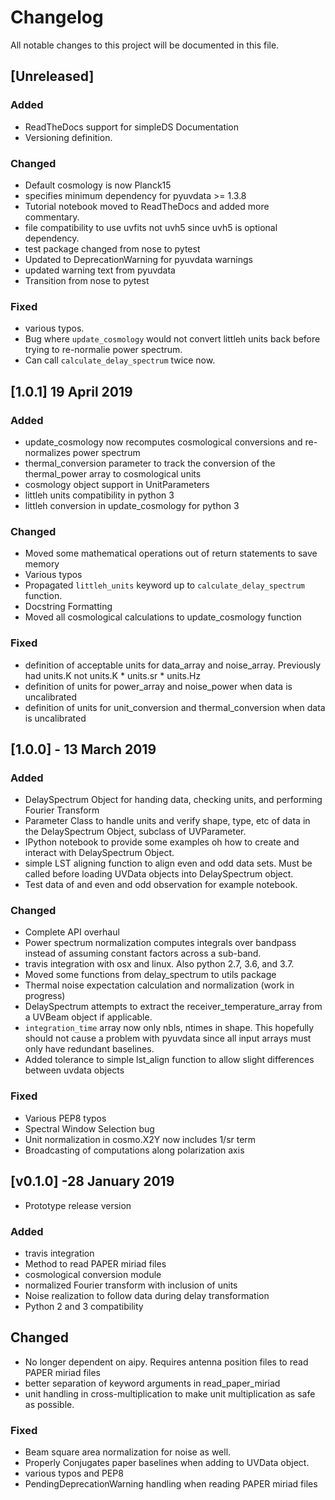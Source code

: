 # Changelog
All notable changes to this project will be documented in this file.

## [Unreleased]
### Added
- ReadTheDocs support for simpleDS Documentation
- Versioning definition.
### Changed
- Default cosmology is now Planck15
- specifies minimum dependency for pyuvdata >= 1.3.8
- Tutorial notebook moved to ReadTheDocs and added more commentary.
- file compatibility to use uvfits not uvh5 since uvh5 is optional dependency.
- test package changed from nose to pytest
- Updated to DeprecationWarning for pyuvdata warnings
- updated warning text from pyuvdata
- Transition from nose to pytest
### Fixed
- various typos.
- Bug where `update_cosmology` would not convert littleh units back before trying to re-normalie power spectrum.
- Can call `calculate_delay_spectrum` twice now.

## [1.0.1] 19 April 2019
### Added
- update_cosmology now recomputes cosmological conversions and re-normalizes power spectrum
- thermal_conversion parameter to track the conversion of the thermal_power array to cosmological units
- cosmology object support in UnitParameters
- littleh units compatibility in python 3
- littleh conversion in update_cosmology for python 3
### Changed
- Moved some mathematical operations out of return statements to save memory
- Various typos
- Propagated `littleh_units` keyword up to `calculate_delay_spectrum` function.
- Docstring Formatting
- Moved all cosmological calculations to update_cosmology function
### Fixed
- definition of acceptable units for data_array and noise_array. Previously had units.K not units.K * units.sr * units.Hz
- definition of units for power_array and noise_power when data is uncalibrated
- definition of units for unit_conversion and thermal_conversion when data is uncalibrated

## [1.0.0] - 13 March 2019
### Added
- DelaySpectrum Object for handing data, checking units, and performing Fourier Transform
- Parameter Class to handle units and verify shape, type, etc of data in the DelaySpectrum Object, subclass of UVParameter.
- IPython notebook to provide some examples oh how to create and interact with DelaySpectrum Object.
- simple LST aligning function to align even and odd data sets. Must be called before loading UVData objects into DelaySpectrum object.
- Test data of and even and odd observation for example notebook.

### Changed
- Complete API overhaul
- Power spectrum normalization computes integrals over bandpass instead of assuming constant factors across a sub-band.
- travis integration with osx and linux. Also python 2.7, 3.6, and 3.7.
- Moved some functions from delay_spectrum to utils package
- Thermal noise expectation calculation and normalization (work in progress)
- DelaySpectrum attempts to extract the receiver_temperature_array from a UVBeam object if applicable.
- `integration_time` array now only nbls, ntimes in shape. This hopefully should not cause a problem with pyuvdata since all input arrays must only have redundant baselines.
- Added tolerance to simple lst_align function to allow slight differences between uvdata objects
### Fixed
- Various PEP8 typos
- Spectral Window Selection bug
- Unit normalization in cosmo.X2Y now includes 1/sr term
- Broadcasting of computations along polarization axis

## [v0.1.0] -28 January 2019
- Prototype release version
### Added
- travis integration
- Method to read PAPER miriad files
- cosmological conversion module
- normalized Fourier transform with inclusion of units
- Noise realization to follow data during delay transformation
- Python 2 and 3 compatibility

## Changed
- No longer dependent on aipy. Requires antenna position files to read PAPER miriad files
- better separation of keyword arguments in read_paper_miriad
- unit handling in cross-multiplication to make unit multiplication as safe as possible.

### Fixed
- Beam square area normalization for noise as well.
- Properly Conjugates paper baselines when adding to UVData object.
- various typos and PEP8
- PendingDeprecationWarning handling when reading PAPER miriad files
